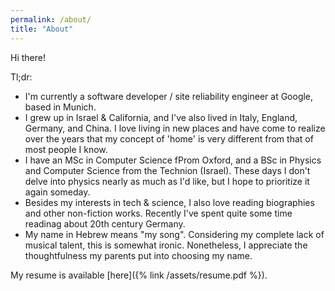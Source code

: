 ```yaml
---
permalink: /about/
title: "About"
---
```


Hi there!

Tl;dr:

- I'm currently a software developer / site reliability engineer at Google, based in Munich.
- I grew up in Israel & California, and I've also lived in Italy, England, Germany, and China. I love living in new places and have come to realize over the years that my concept of 'home' is very different from that of most people I know.
- I have an MSc in Computer Science fProm Oxford, and a BSc in Physics and Computer Science from the Technion (Israel). These days I don't delve into physics nearly as much as I'd like, but I hope to prioritize it again someday.
- Besides my interests in tech & science, I also love reading biographies and other non-fiction works. Recently I've spent quite some time readinag about 20th century Germany.
- My name in Hebrew means "my song". Considering my complete lack of musical talent, this is somewhat ironic. Nonetheless, I appreciate the thoughtfulness my parents put into choosing my name.

My resume is available [here]({% link /assets/resume.pdf %}).
